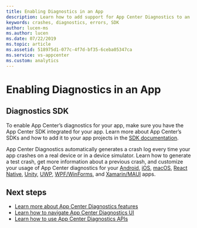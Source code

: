 ```yaml
---
title: Enabling Diagnostics in an App
description: Learn how to add support for App Center Diagnostics to an app
keywords: crashes, diagnostics, errors, SDK
author: lucen-ms
ms.author: lucen
ms.date: 07/22/2019
ms.topic: article
ms.assetid: 518975d1-077c-4f7d-bf35-6ceba05347ca
ms.service: vs-appcenter
ms.custom: analytics 
---
```


# Enabling Diagnostics in an App

## Diagnostics SDK

To enable App Center’s diagnostics for your app, make sure you have the App Center SDK integrated for your app. Learn more about App Center’s SDKs and how to add it to your app projects in the [SDK documentation](~/sdk/index.md).

App Center Diagnostics automatically generates a crash log every time your app crashes on a real device or in a device simulator. Learn how to generate a test crash, get more information about a previous crash, and customize your usage of App Center diagnostics for your [Android](~/sdk/crashes/android.md), [iOS](~/sdk/crashes/ios.md), [macOS](~/sdk/crashes/macos.md), [React Native](~/sdk/crashes/react-native.md), [Unity](~/sdk/crashes/unity.md), [UWP](~/sdk/crashes/uwp.md), [WPF/WinForms](~/sdk/crashes/wpf-winforms.md), and [Xamarin/MAUI](~/sdk/crashes/xamarin.md) apps.  

## Next steps

- [Learn more about App Center Diagnostics features](~/diagnostics/features.md)
- [Learn how to navigate App Center Diagnostics UI](~/diagnostics/using-the-diagnostics-UI.md)
- [Learn how to use App Center Diagnostics APIs](~/diagnostics/using-the-diagnostics-API.md)
